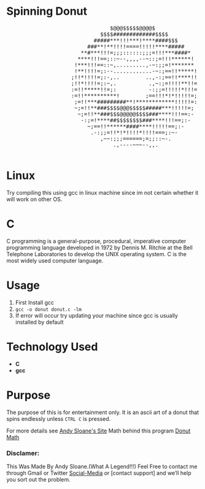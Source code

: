 #  Spinning Donut
<pre>
                                $@@@$$$$$@@@@$                                
                             $$$$#############$$$$                             
                           #####***!!!***!****####$$$                          
                         ###**!**!!!!====!!!!!****#####                        
                       **#***!!!=;;;::::::;;;=!!!***####*                      
                      ****!!!==;::~--,,,,--~::;=!!!******!                     
                     !***!!!==::~,.........,-~:;;=!*******                     
                     !**!!!!=;:--............-~:;==!!*****!                    
                    ;!!*!!!!=;:-,..        ..,-:;==!!****!!                    
                    ;!!*!!!!=;:~,.          .,~:;=!!!!**!!=                    
                    :=!!*****!!=;:          -:;;=!!!!!*!!!=                    
                    :=!!**********!        ;==!!!*!*!!!!!=;                    
                     ;=!!***#########**!************!!!!!=:                    
                     ~;=!!**###$$$$@@@$$$$$#####***!!!!!=;                     
                      ~;=!!**###$$$@@@@@$$$$###****!!!==:-                     
                       -:;=!****##$$$$$$$$###****!!!==;:-                      
                         ~;==!!******####****!!!!!==;:-                        
                          .-:;;=!!*!*!!!!*!!!!===;:~-                          
                             ,~~:;;;======;=;;::~-.                            
                                 .,----~~~--,,.                                

</pre>

# Linux
Try compiling this using gcc in linux machine since im not certain whether it will work on other OS.

# C
C programming is a general-purpose, procedural, imperative computer programming language developed in 1972 by Dennis M. Ritchie at the Bell Telephone Laboratories to develop the UNIX operating system. C is the most widely used computer language.

# Usage
1. First Install gcc
1. ``gcc -o donut donut.c -lm`` 
1. If error will occur try updating your machine since gcc is usually installed by default

# Technology Used
* **C**
* **gcc**

# Purpose
The purpose of this is for entertainment only.
It is an ascii art of a donut that spins endlessly unless ```CTRL C``` is pressed.

For more details see [Andy Sloane's Site](https://www.a1k0n.net/)
Math behind this program [Donut Math](https://www.a1k0n.net/2011/07/20/donut-math.html)

### Disclamer:
This Was Made By Andy Sloane.(What A Legend!!!)
Feel Free to contact me through Gmail or Twitter [Social-Media](https://twitter.com/elitefonder) or [contact support] and we’ll help you sort out the problem.


